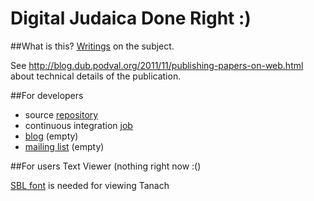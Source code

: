 # Digital Judaica Done Right :) #

##What is this?
[Writings](http://www.digitaljudaica.org) on the subject.

See <http://blog.dub.podval.org/2011/11/publishing-papers-on-web.html> about technical details of the publication.

##For developers
* source [repository](https://github.com/dubinsky/podval-judaica)
* continuous integration [job](https://podval.ci.cloudbees.com/job/judaica/)
* [blog](http://blog.judaica.podval.org/) (empty)
* [mailing list](https://groups.google.com/forum/#!forum/podval-judaica) (empty)

##For users
Text Viewer (nothing right now :()

[SBL font](http://www.sbl-site.org/educational/BiblicalFonts_SBLHebrew.aspx) is needed for viewing Tanach
